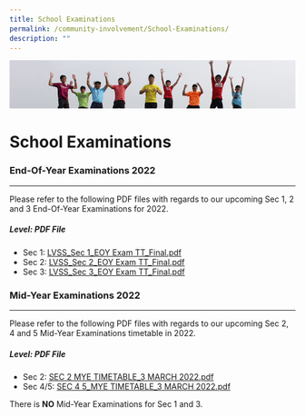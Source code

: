 ```yaml
---
title: School Examinations
permalink: /community-involvement/School-Examinations/
description: ""
---
```


![](/images/Banner.jpg)

School Examinations
===================

### End-Of-Year Examinations 2022
-----------------------------

  
Please refer to the following PDF files with regards to our upcoming Sec 1, 2 and 3 End-Of-Year Examinations for 2022.

##### Level: PDF File

* Sec 1: [LVSS_Sec 1_EOY Exam TT_Final.pdf](/files/LVSS_Sec%201_EOY%20Exam%20TT_Final.pdf)
* Sec 2: [LVSS_Sec 2_EOY Exam TT_Final.pdf](/files/LVSS_Sec%202_EOY%20Exam%20TT_Final.pdf)
* Sec 3: [LVSS_Sec 3_EOY Exam TT_Final.pdf ](/files/LVSS_Sec%203_EOY%20Exam%20TT_Final.pdf)

### Mid-Year Examinations 2022
--------------------------

  
Please refer to the following PDF files with regards to our upcoming Sec 2, 4 and 5 Mid-Year Examinations timetable in 2022.

##### Level: PDF File
* Sec 2: [SEC 2 MYE TIMETABLE_3 MARCH 2022.pdf](/files/SEC%202%20MYE%20TIMETABLE_3%20MARCH%202022.pdf)
* Sec 4/5: [SEC 4 5_MYE TIMETABLE_3 MARCH 2022.pdf](/files/SEC%204%20%205_MYE%20TIMETABLE_3%20MARCH%202022.pdf)

There is **NO** Mid-Year Examinations for Sec 1 and 3.